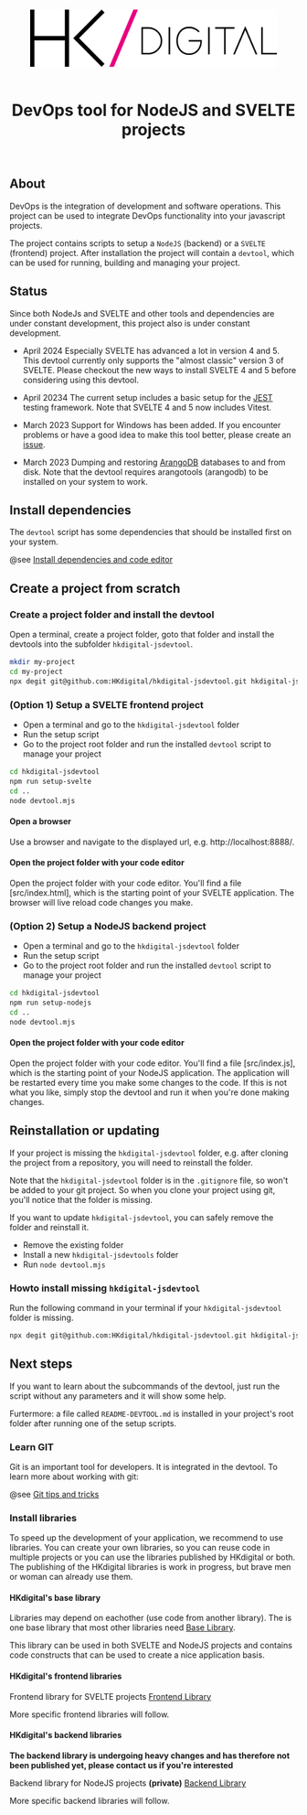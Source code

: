 
<div align="center" style="text-align: center; ">
  <br>
  <br>
  <img alt="HKdigital" src="doc/doc-include/HKdigital-logo.svg" style="height: 100px;" />
  <br>
  <br>
</div>

<div align="center" style="text-align: center;">
<h1>DevOps tool for NodeJS and SVELTE projects</h1>
  <br>
</div>

## About

DevOps is the integration of development and software operations. This project can be used to integrate DevOps functionality into your javascript projects.

The project contains scripts to setup a `NodeJS` (backend) or a `SVELTE` (frontend) project. After installation the project will contain a `devtool`, which can be used for running, building and managing your project.

## Status

Since both NodeJs and SVELTE and other tools and dependencies are under constant development, this project also is under constant development.

* April 2024
Especially SVELTE has advanced a lot in version 4 and 5. This devtool currently only supports the "almost classic" version 3 of SVELTE. Please checkout the new ways to install SVELTE 4 and 5 before considering using this devtool.

* April 20234
The current setup includes a basic setup for the [JEST](https://jestjs.io/) testing framework. Note that SVELTE 4 and 5 now includes Vitest.

* March 2023
Support for Windows has been added. If you encounter problems or have a good idea to make this tool better, please create an [issue](https://github.com/HKdigital/hkdigital-jsdevtool/issues).

* March 2023
Dumping and restoring [ArangoDB](https://www.arangodb.com/) databases to and from disk. Note that the devtool requires arangotools (arangodb) to be installed on your system to work.

## Install dependencies

The `devtool` script has some dependencies that should be installed first on your system.

@see [Install dependencies and code editor](https://github.com/HKdigital/hkdigital-jsdevtool/tree/main/doc/readme/install-dependencies-and-code-editor.md)


## Create a project from scratch

### Create a project folder and install the devtool
Open a terminal, create a project folder, goto that folder and install the devtools into the subfolder `hkdigital-jsdevtool`.

```bash
mkdir my-project
cd my-project
npx degit git@github.com:HKdigital/hkdigital-jsdevtool.git hkdigital-jsdevtool
```

### (Option 1) Setup a SVELTE frontend project
- Open a terminal and go to the `hkdigital-jsdevtool` folder
- Run the setup script
- Go to the project root folder and run the installed `devtool` script to manage your project

```bash
cd hkdigital-jsdevtool
npm run setup-svelte
cd ..
node devtool.mjs
```

#### Open a browser

Use a browser and navigate to the displayed url, e.g. http://localhost:8888/.

#### Open the project folder with your code editor

Open the project folder with your code editor. You'll find a file 
[src/index.html], which is the starting point of your SVELTE application. The browser will live reload code changes you make.

### (Option 2) Setup a NodeJS backend project
- Open a terminal and go to the `hkdigital-jsdevtool` folder
- Run the setup script
- Go to the project root folder and run the installed `devtool` script to manage your project

```bash
cd hkdigital-jsdevtool
npm run setup-nodejs
cd ..
node devtool.mjs
```

#### Open the project folder with your code editor

Open the project folder with your code editor. You'll find a file 
[src/index.js], which is the starting point of your NodeJS application. The application will be restarted every time you make some changes to the code. If this is not what you like, simply stop the devtool and run it when you're done making changes.

## Reinstallation or updating

If your project is missing the `hkdigital-jsdevtool` folder, e.g. after cloning the project from a repository, you will need to reinstall the folder.

Note that the `hkdigital-jsdevtool` folder is in the `.gitignore` file, so won't be added to your git project. So when you clone your project using git, you'll notice that the folder is missing.

If you want to update `hkdigital-jsdevtool`, you can safely remove the folder and reinstall it.

- Remove the existing folder
- Install a new `hkdigital-jsdevtools` folder
- Run `node devtool.mjs `

### Howto install missing `hkdigital-jsdevtool`

Run the following command in your terminal if your `hkdigital-jsdevtool` folder is missing.

```bash
npx degit git@github.com:HKdigital/hkdigital-jsdevtool.git hkdigital-jsdevtool
```

## Next steps

If you want to learn about the subcommands of the devtool, just run the script without any parameters and it will show some help.

Furtermore: a file called `README-DEVTOOL.md` is installed in your project's root folder after running one of the setup scripts.


### Learn GIT

Git is an important tool for developers. It is integrated in the devtool. To learn more about working with git:

@see [Git tips and tricks](https://github.com/HKdigital/hkdigital-jsdevtool/tree/main/doc/readme/git-tips-and-tricks.md)


### Install libraries

To speed up the development of your application, we recommend to use libraries.
You can create your own libraries, so you can reuse code in multiple projects or you can use the libraries published by HKdigital or both. The publishing of the HKdigital libraries is work in progress, but brave men or woman can already use them.

#### HKdigital's base library

Libraries may depend on eachother (use code from another library). The is one base library that most other libraries need [Base Library](https://github.com/HKdigital/jslib--hkd-base).

This library can be used in both SVELTE and NodeJS projects and contains code constructs that can be used to create a nice application basis.

#### HKdigital's frontend libraries

Frontend library for SVELTE projects
[Frontend Library](https://github.com/HKdigital/jslib--hkd-fe)

More specific frontend libraries will follow.

#### HKdigital's backend libraries

**The backend library is undergoing heavy changes and has therefore not been published yet, 
   please contact us if you're interested**

Backend library for NodeJS projects **(private)**
[Backend Library](https://github.com/HKdigital/jslib--hkd-be)

More specific backend libraries will follow.

